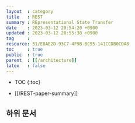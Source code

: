 ```yaml
---
layout  : category
title   : REST
summary : REpresentational State Transfer
date    : 2023-03-12 20:54:20 +0900
updated : 2023-03-12 20:55:38 +0900
tag     : 
resource: 31/E8AE2D-93C7-4F9B-BC95-141CCDB0CDA8
toc     : true
public  : true
parent  : [[/architecture]]
latex   : false
---
```

* TOC
{:toc}

* [[/REST-paper-summary]]

## 하위 문서

